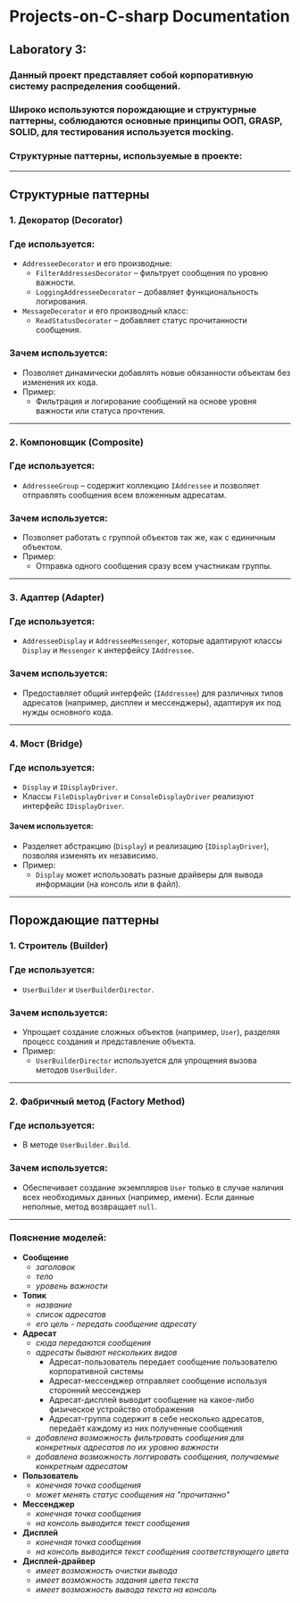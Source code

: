 # Projects-on-C-sharp Documentation
## Laboratory 3:
### Данный проект представляет собой корпоративную систему распределения сообщений.
### Широко используются порождающие и структурные паттерны, соблюдаются основные принципы ООП, GRASP, SOLID, для тестирования используется mocking.
### Структурные паттерны, используемые в проекте:
---

## **Структурные паттерны**

### **1. Декоратор (Decorator)**

### **Где используется:**
- `AddresseeDecorator` и его производные:
  - `FilterAddressesDecorator` – фильтрует сообщения по уровню важности.
  - `LoggingAddresseeDecorator` – добавляет функциональность логирования.
- `MessageDecorator` и его производный класс:
  - `ReadStatusDecorator` – добавляет статус прочитанности сообщения.

### **Зачем используется:**
- Позволяет динамически добавлять новые обязанности объектам без изменения их кода.
- Пример:
  - Фильтрация и логирование сообщений на основе уровня важности или статуса прочтения.

---

### **2. Компоновщик (Composite)**

### **Где используется:**
- `AddresseeGroup` – содержит коллекцию `IAddressee` и позволяет отправлять сообщения всем вложенным адресатам.

### **Зачем используется:**
- Позволяет работать с группой объектов так же, как с единичным объектом.
- Пример:
  - Отправка одного сообщения сразу всем участникам группы.

---

### **3. Адаптер (Adapter)**

### **Где используется:**
- `AddresseeDisplay` и `AddresseeMessenger`, которые адаптируют классы `Display` и `Messenger` к интерфейсу `IAddressee`.

### **Зачем используется:**
- Предоставляет общий интерфейс (`IAddressee`) для различных типов адресатов (например, дисплеи и мессенджеры), адаптируя их под нужды основного кода.

---

### **4. Мост (Bridge)**

### **Где используется:**
- `Display` и `IDisplayDriver`.
- Классы `FileDisplayDriver` и `ConsoleDisplayDriver` реализуют интерфейс `IDisplayDriver`.

#### **Зачем используется:**
- Разделяет абстракцию (`Display`) и реализацию (`IDisplayDriver`), позволяя изменять их независимо.
- Пример:
  - `Display` может использовать разные драйверы для вывода информации (на консоль или в файл).

---

## **Порождающие паттерны**

### **1. Строитель (Builder)**

### **Где используется:**
- `UserBuilder` и `UserBuilderDirector`.

### **Зачем используется:**
- Упрощает создание сложных объектов (например, `User`), разделяя процесс создания и представление объекта.
- Пример:
  - `UserBuilderDirector` используется для упрощения вызова методов `UserBuilder`.

---

### **2. Фабричный метод (Factory Method)**

### **Где используется:**
- В методе `UserBuilder.Build`.

### **Зачем используется:**
- Обеспечивает создание экземпляров `User` только в случае наличия всех необходимых данных (например, имени). Если данные неполные, метод возвращает `null`.

---

### Пояснение моделей:
- **Сообщение**
  - *заголовок*
  - *тело*
  - *уровень важности*
- **Топик**
  - *название*
  - *список адресатов*
  - *его цель - передать сообщение адресату*
- **Адресат**
  - *сюда передаются сообщения*
  - *адресаты бывают нескольких видов*
    - Адресат-пользователь передает сообщение пользователю корпоративной системы
    - Адресат-мессенджер отправляет сообщение используя сторонний мессенджер
    - Адресат-дисплей выводит сообщение на какое-либо физическое устройство отображения
    - Адресат-группа содержит в себе несколько адресатов, передаёт каждому из них полученные сообщения
  - *добавлена возможность фильтровать сообщения для конкретных адресатов по их уровню важности*
  - *добавлена возможность логгировать сообщения, получаемые конкретным адресатом*
- **Пользователь**
  - *конечная точка сообщения*
  - *может менять статус сообщения на "прочитанно"*
- **Мессенджер**
  - *конечная точка сообщения*
  - *на консоль выводится текст сообщения*
- **Дисплей**
  - *конечная точка сообщения*
  - *на консоль выводится текст сообщения соответствующего цвета*
- **Дисплей-драйвер**
  - *имеет возможность очистки вывода*
  - *имеет возможность задания цвета текста*
  - *имеет возможность вывода текста на консоль*
